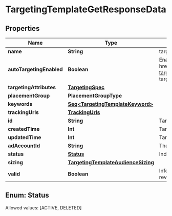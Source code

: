 

# TargetingTemplateGetResponseData


## Properties

Name | Type | Description | Notes
------------ | ------------- | ------------- | -------------
**name** | **String** | targeting template name |  [optional]
**autoTargetingEnabled** | **Boolean** | Enable auto-targeting for ad group. Also known as &lt;a href&#x3D;\&quot;https://help.pinterest.com/en/business/article/expanded-targeting\&quot; target&#x3D;\&quot;_blank\&quot;&gt;\&quot;expanded targeting\&quot;&lt;/a&gt;. |  [optional]
**targetingAttributes** | [**TargetingSpec**](TargetingSpec.md) |  |  [optional]
**placementGroup** | **PlacementGroupType** |  |  [optional]
**keywords** | [**Seq&lt;TargetingTemplateKeyword&gt;**](TargetingTemplateKeyword.md) |  |  [optional]
**trackingUrls** | [**TrackingUrls**](TrackingUrls.md) |  |  [optional]
**id** | **String** | Targeting template ID. |  [optional]
**createdTime** | **Int** | Targeting template created time. Unix timestamp in seconds. |  [optional]
**updatedTime** | **Int** | Targeting template updated time.Unix timestamp in seconds. |  [optional]
**adAccountId** | **String** | The ID of the advertiser that this targeting template belongs to. |  [optional]
**status** | [**Status**](#Status) | Indicate targeting template is active or Deleted |  [optional]
**sizing** | [**TargetingTemplateAudienceSizing**](TargetingTemplateAudienceSizing.md) |  |  [optional]
**valid** | **Boolean** | Inform if the targeting template is valid (ex. would be false if has revoked audience) |  [optional]


## Enum: Status
Allowed values: [ACTIVE, DELETED]




